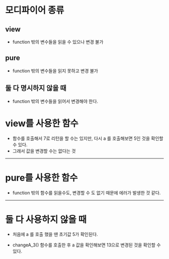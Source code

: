# 모디파이어 종류

## view 
- function 밖의 변수들을 읽을 수 있으나 변경 불가

## pure 
- function 밖의 변수들을 읽지 못하고 변경 불가

## 둘 다 명시하지 않을 때
- function 밖의 변수들을 읽어서 변경해야 한다.

# view를 사용한 함수

- 함수를 호출해서 7로 리턴을 할 수는 있지만, 다시 a 를 호출해보면 5인 것을 확인할 수 있다.
- 그래서 값을 변경할 수는 없다는 것

---

# pure를 사용한 함수

- function 밖의 함수를 읽을수도, 변경할 수 도 없기 때문에 에러가 발생한 것 같다.

---

# 둘 다 사용하지 않을 때

- 처음에 a 를 호출 했을 땐 초기값 5가 확인된다.

- changeA_3() 함수를 호출한 후 a 값을 확인해보면 13으로 변경된 것을 확인할 수 있다.